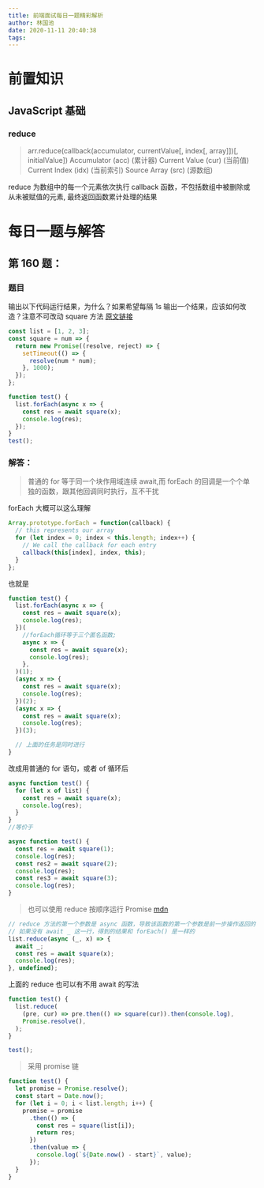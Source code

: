 ```yaml
---
title: 前端面试每日一题精彩解析
author: 林国池
date: 2020-11-11 20:40:38
tags:
---
```


# 前置知识

## JavaScript 基础

### reduce

> arr.reduce(callback(accumulator, currentValue[, index[, array]])[, initialValue])
> Accumulator (acc) (累计器)
> Current Value (cur) (当前值)
> Current Index (idx) (当前索引)
> Source Array (src) (源数组)

reduce 为数组中的每一个元素依次执行 callback 函数，不包括数组中被删除或从未被赋值的元素, 最终返回函数累计处理的结果

# 每日一题与解答

## 第 160 题：

### 题目

输出以下代码运行结果，为什么？如果希望每隔 1s 输出一个结果，应该如何改造？注意不可改动 square 方法
[原文链接](https://github.com/Advanced-Frontend/Daily-Interview-Question/issues/389)

```javascript
const list = [1, 2, 3];
const square = num => {
  return new Promise((resolve, reject) => {
    setTimeout(() => {
      resolve(num * num);
    }, 1000);
  });
};

function test() {
  list.forEach(async x => {
    const res = await square(x);
    console.log(res);
  });
}
test();
```

### 解答：

> 普通的 for 等于同一个块作用域连续 await,而 forEach 的回调是一个个单独的函数，跟其他回调同时执行，互不干扰

forEach 大概可以这么理解

```javascript
Array.prototype.forEach = function(callback) {
  // this represents our array
  for (let index = 0; index < this.length; index++) {
    // We call the callback for each entry
    callback(this[index], index, this);
  }
};
```

也就是

```javascript
function test() {
  list.forEach(async x => {
    const res = await square(x);
    console.log(res);
  })(
    //forEach循环等于三个匿名函数;
    async x => {
      const res = await square(x);
      console.log(res);
    },
  )(1);
  (async x => {
    const res = await square(x);
    console.log(res);
  })(2);
  (async x => {
    const res = await square(x);
    console.log(res);
  })(3);

  // 上面的任务是同时进行
}
```

改成用普通的 for 语句，或者 of 循环后

```javascript
async function test() {
  for (let x of list) {
    const res = await square(x);
    console.log(res);
  }
}
//等价于

async function test() {
  const res = await square(1);
  console.log(res);
  const res2 = await square(2);
  console.log(res);
  const res3 = await square(3);
  console.log(res);
}
```

> 也可以使用 reduce 按顺序运行 Promise
> [mdn](https://developer.mozilla.org/zh-CN/docs/Web/JavaScript/Reference/Global_Objects/Array/Reduce)

```javascript
// reduce 方法的第一个参数是 async 函数，导致该函数的第一个参数是前一步操作返回的 Promise 对象，所以必须使用await等待它操作结束
// 如果没有 await _ 这一行，得到的结果和 forEach() 是一样的
list.reduce(async (_, x) => {
  await _;
  const res = await square(x);
  console.log(res);
}, undefined);
```

上面的 reduce 也可以有不用 await 的写法

```javascript
function test() {
  list.reduce(
    (pre, cur) => pre.then(() => square(cur)).then(console.log),
    Promise.resolve(),
  );
}

test();
```

> 采用 promise 链

```javascript
function test() {
  let promise = Promise.resolve();
  const start = Date.now();
  for (let i = 0; i < list.length; i++) {
    promise = promise
      .then(() => {
        const res = square(list[i]);
        return res;
      })
      .then(value => {
        console.log(`${Date.now() - start}`, value);
      });
  }
}
```
